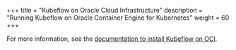 +++
title = "Kubeflow on Oracle Cloud Infrastructure"
description = "Running Kubeflow on Oracle Container Engine for Kubernetes"
weight = 60
+++

For more information, see the [documentation to install Kubeflow on OCI](https://github.com/oracle-devrel/kubeflow-oke).
